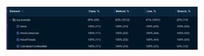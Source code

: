 
![image](https://github.com/valvoMartin/ucse-prog2-2023-U2-ValvoMartin/blob/main/Ejemplo/assets/Screenshot%202024-07-28%20211807.png)
